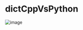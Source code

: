 # dictCppVsPython

![image](https://github.com/anfishka/dictCppVsPython/assets/97487005/3870ba83-ad2a-4632-a631-9b4ec74b1f5d)
